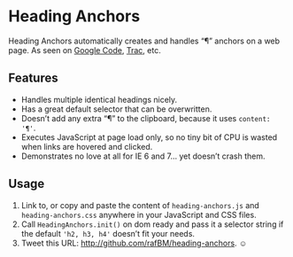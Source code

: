 Heading Anchors
===============

Heading Anchors automatically creates and handles “¶” anchors on a web page. As seen on [Google Code](http://code.google.com/p/zen-coding/), [Trac](http://trac.cyberduck.ch/), etc.


Features
--------
- Handles multiple identical headings nicely.
- Has a great default selector that can be overwritten.
- Doesn’t add any extra “¶” to the clipboard, because it uses `content: '¶'`.
- Executes JavaScript at page load only, so no tiny bit of CPU is wasted when links are hovered and clicked.
- Demonstrates no love at all for IE 6 and 7… yet doesn’t crash them.


Usage
-----
1. Link to, or copy and paste the content of `heading-anchors.js` and `heading-anchors.css` anywhere in your JavaScript and CSS files.
2. Call `HeadingAnchors.init()` on dom ready and pass it a selector string if the default `'h2, h3, h4'` doesn’t fit your needs.
3. Tweet this URL: <http://github.com/rafBM/heading-anchors>. ☺
